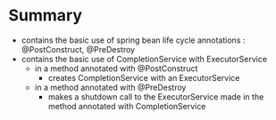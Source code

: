 # Summary
- contains the basic use of spring bean life cycle annotations :  @PostConstruct, @PreDestroy
- contains the basic use of CompletionService with ExecutorService
  - in a method annotated with @PostConstruct
    - creates CompletionService with an ExecutorService
  - in a method annotated with @PreDestroy
    - makes a shutdown call to the ExecutorService made in the method annotated with CompletionService
